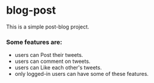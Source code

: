 # blog-post
This is a simple post-blog project. 

### Some features are:
* users can Post their tweets.
* users can comment on tweets.
* users can Like each other's tweets.
* only logged-in users can have some of these features.
